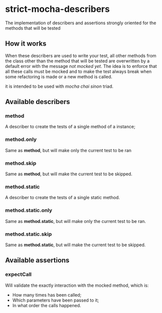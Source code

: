 # strict-mocha-describers

The implementation of describers and assertions strongly oriented for the methods that will be tested

## How it works

When these describers are used to write your test, all other methods from the class other than the method that will be tested are overwritten by a default error with the message _not mocked yet_. The idea is to enforce that all these calls must be mocked and to make the test always break when some refactoring is made or a new method is called.

it is intended to be used with *mocha chai sinon* triad.

## Available describers

### method
A describer to create the tests of a single method of a instance;

### method.only

Same as **method**, but will make only the current test to be ran

### method.skip

Same as **method**, but will make the current test to be skipped.

### method.static

A describer to create the tests of a single static method.

### method.static.only

Same as **method.static**, but will make only the current test to be ran.

### method.static.skip

Same as **method.static**, but will make the current test to be skipped.

## Available assertions

### expectCall

Will validate the exactly interaction with the mocked method, which is:
* How many times has been called;
* Which parameters have been passed to it;
* In what order the calls happened.
